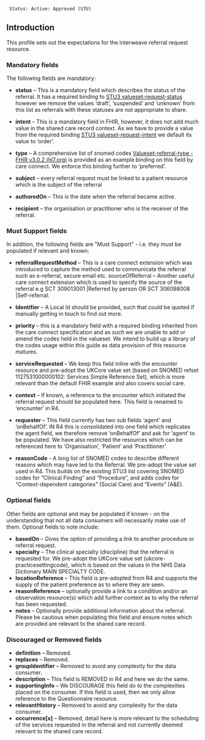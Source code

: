      Status: Active: Approved (STU)


## **Introduction**

This profile sets out the expectations for the interweave referral request resource.

### **Mandatory fields**
The following fields are mandatory:

- **status** – This is a mandatory field which describes the status of the referral. It has a required binding to [STU3 valueset-request-status](http://hl7.org/fhir/stu3/valueset-request-status.html)  however we remove the values ‘draft’, ‘suspended’ and ‘unknown’ from this list as referrals with these statuses are not appropriate to share.

- **intent** – This is a mandatory field in FHIR, however, it does not add much value in the shared care record context. As we have to provide a value from the required binding [STU3 valueset-request-intent](http://hl7.org/fhir/stu3/valueset-request-intent.html) we default its value to ‘order’.

- **type** – A comprehensive list of snomed codes [Valueset-referral-type - FHIR v3.0.2 (hl7.org)](http://hl7.org/fhir/stu3/valueset-referral-type.html) is provided as an example binding on this field by care connect. We enforce this binding further to ‘preferred’. 

- **subject** – every referral request must be linked to a patient resource which is the subject of the referral

- **authoredOn** – This is the date when the referral became active. 

- **recipient** – the organisation or practitioner who is the receiver of the referral.


### **Must Support fields**
In addition, the following fields are "Must Support" - i.e. they must be populated if relevant and known:

- **referralRequestMethod** – This is a care connect extension which was introduced to capture the method used to communicate the referral such as e-referral, secure email etc. 
sourceOfReferral – Another useful care connect extension which is used to specify the source of the referral e.g SCT 309013001 |Referred by person OR
SCT 306098008 |Self-referral.

- **Identifier** – A Local Id should be provided, such that could be quoted if manually getting in touch to find out more.

- **priority** – this is a mandatory field with a required binding inherited from the care connect specification and as such we are unable to add or amend the codes held in the valueset. We intend to build up a library of the codes usage within this guide as data provision of this resource matures.

- **serviceRequested** – We keep this field inline with the encounter resource and pre-adopt the UKCore value set (based on SNOMED refset 1127531000000102: Services Simple Reference Set), which is more relevant than the default FHIR example and also covers social care.

- **context** – If known, a reference to the encounter which initiated the referral request should be populated here. This field is renamed to ‘encounter’ in R4.

- **requester** – This field currently has two sub fields ‘agent’ and ‘onBehalfOf’. IN R4 this is consolidated into one field which replicates the agent field, we therefore remove ‘onBehalfOf’ and ask for ‘agent’ to be populated. We have also restricted the resources which can be referenced here to ‘Organisation’, ‘Patient’ and ‘Practitioner’.

- **reasonCode** - A long list of SNOMED codes to describe different reasons which may have led to the Referral. We pre-adopt the value set used in R4. This builds on the existing STU3 list covering SNOMED codes for “Clinical Finding” and “Procedure”, and adds codes for “Context-dependent categories” (Social Care) and “Events” (A&E).


### **Optional fields**
Other fields are optional and may be populated if known - on the understanding that not all data consumers will necessarily make use of them. Optional fields to note include:

- **basedOn** – Gives the option of providing a link to another procedure or referral request.
- **specialty** – The clinical specialty (discipline) that the referral is requested for. We pre-adopt the UKCore value set (ukcore-practicesettingcode), which is based on the values in the NHS Data Dictionary MAIN SPECIALTY CODE. 
- **locationReference** – This field is pre-adopted from R4 and supports the supply of the patient preference as to where they are seen. 
- **reasonReference** – optionally provide a link to a condition and/or an observation resource(s) which add further context as to why the referral has been requested.
- **notes** – Optionally provide additional information about the referral. Please be cautious when populating this field and ensure notes which are provided are relevant to the shared care record.


### **Discouraged or Removed fields**     
- **definition** – Removed. 
- **replaces** – Removed. 
- **groupIdentifier** – Removed to avoid any complexity for the data consumer.
- **description** – This field is REMOVED in R4 and here we do the same.
- **supportingInfo** – We DISCOURAGE this field do to the complexities placed on the consumer. If this field is used, then we only allow reference to the Questionnaire resource.
- **relevantHistory** – Removed to avoid any complexity for the data consumer. 
- **occurrence[x]** – Removed, detail here is more relevant to the scheduling of the services requested in the referral and not currently deemed relevant to the shared care record.
